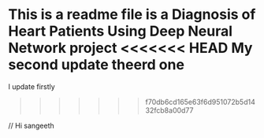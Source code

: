 This is a readme file is  a Diagnosis of Heart Patients Using Deep Neural Network project
<<<<<<< HEAD
My second update
theerd one
=======
I update firstly
>>>>>>> f70db6cd165e63f6d951072b5d1432fcb8a00d77

// Hi sangeeth
